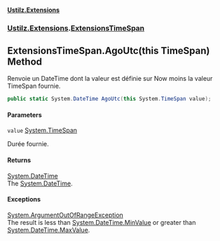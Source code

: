 #### [Ustilz.Extensions](index.md 'index')
### [Ustilz.Extensions](Ustilz.Extensions.md 'Ustilz.Extensions').[ExtensionsTimeSpan](Ustilz.Extensions.ExtensionsTimeSpan.md 'Ustilz.Extensions.ExtensionsTimeSpan')

## ExtensionsTimeSpan.AgoUtc(this TimeSpan) Method

Renvoie un DateTime dont la valeur est définie sur Now moins la valeur TimeSpan fournie.

```csharp
public static System.DateTime AgoUtc(this System.TimeSpan value);
```
#### Parameters

<a name='Ustilz.Extensions.ExtensionsTimeSpan.AgoUtc(thisSystem.TimeSpan).value'></a>

`value` [System.TimeSpan](https://docs.microsoft.com/en-us/dotnet/api/System.TimeSpan 'System.TimeSpan')

Durée fournie.

#### Returns
[System.DateTime](https://docs.microsoft.com/en-us/dotnet/api/System.DateTime 'System.DateTime')  
The [System.DateTime](https://docs.microsoft.com/en-us/dotnet/api/System.DateTime 'System.DateTime').

#### Exceptions

[System.ArgumentOutOfRangeException](https://docs.microsoft.com/en-us/dotnet/api/System.ArgumentOutOfRangeException 'System.ArgumentOutOfRangeException')  
The result is less than [System.DateTime.MinValue](https://docs.microsoft.com/en-us/dotnet/api/System.DateTime.MinValue 'System.DateTime.MinValue') or greater than [System.DateTime.MaxValue](https://docs.microsoft.com/en-us/dotnet/api/System.DateTime.MaxValue 'System.DateTime.MaxValue').